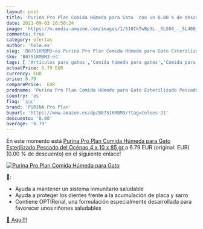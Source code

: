```yaml
---
layout: post
title: 'Purina Pro Plan Comida Húmeda para Gato  con un 0.00 % de descuento'
date: 2021-09-03 16:50:24
image: 'https://m.media-amazon.com/images/I/510CkTwBp3L._SL500_._SL400_.jpg'
comments: true
category: ofertas
author: 'tole.es'
slug: 'B0751KMBM3-es Purina Pro Plan Comida Húmeda para Gato Esterilizado...'
sku: 'B0751KMBM3-es'
tags: [ 'Artículos para gatos','Comida húmeda para gatos','Comida para gatos','Productos para mascotas','purina','purina pro plan', ]
actualPrice: 6.79 EUR
currency: EUR
price: 6.79
comparePrice:  EUR
prodname: 'Purina Pro Plan Comida Húmeda para Gato Esterilizado Pescado del Océnao  4 x  10 x 85 gr '
country: 'es'
flag: '🇪🇸'
brand: 'PURINA Pro Plan'
buyurl: 'https://www.amazon.es/dp/B0751KMBM3/?tag=tolees-21'
descuento: '0.00'
average: '6.79'
---
```


En este momento está [Purina Pro Plan Comida Húmeda para Gato Esterilizado Pescado del Océnao  4 x  10 x 85 gr ](https://www.amazon.es/dp/B0751KMBM3/?tag=tolees-21) a 6.79 EUR (original:  EUR) (0.00 %  de descuento) en el siguiente enlace!

[![Purina Pro Plan Comida Húmeda para Gato ](https://m.media-amazon.com/images/I/510CkTwBp3L._SL500_._SL400_.jpg)](https://www.amazon.es/dp/B0751KMBM3/?tag=tolees-21)

🔎:

- Ayuda a mantener un sistema inmunitario saludable
- Ayuda a proteger los dientes frente a la acumulación de placa y sarro
- Contiene OPTIRenal, una formulación especialmente desarrollada para favorecer unos riñones saludables

[🛒 Aquí!!!](https://www.amazon.es/dp/B0751KMBM3/?tag=tolees-21)
